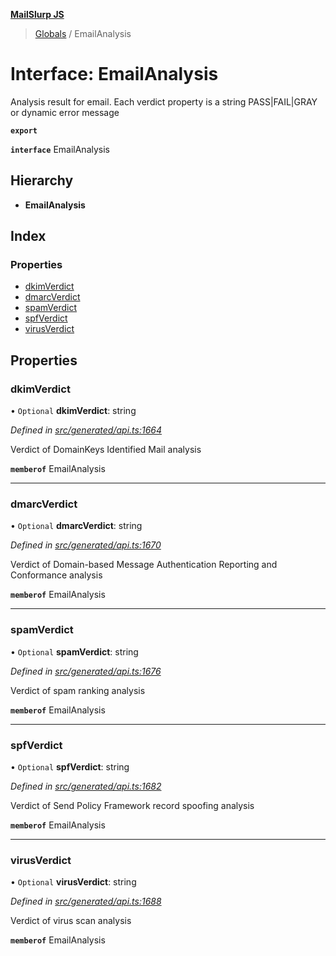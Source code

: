 **[MailSlurp JS](../README.md)**

> [Globals](../README.md) / EmailAnalysis

# Interface: EmailAnalysis

Analysis result for email. Each verdict property is a string PASS|FAIL|GRAY or dynamic error message

**`export`** 

**`interface`** EmailAnalysis

## Hierarchy

* **EmailAnalysis**

## Index

### Properties

* [dkimVerdict](emailanalysis.md#dkimverdict)
* [dmarcVerdict](emailanalysis.md#dmarcverdict)
* [spamVerdict](emailanalysis.md#spamverdict)
* [spfVerdict](emailanalysis.md#spfverdict)
* [virusVerdict](emailanalysis.md#virusverdict)

## Properties

### dkimVerdict

• `Optional` **dkimVerdict**: string

*Defined in [src/generated/api.ts:1664](https://github.com/mailslurp/mailslurp-client/blob/6b679b8/src/generated/api.ts#L1664)*

Verdict of DomainKeys Identified Mail analysis

**`memberof`** EmailAnalysis

___

### dmarcVerdict

• `Optional` **dmarcVerdict**: string

*Defined in [src/generated/api.ts:1670](https://github.com/mailslurp/mailslurp-client/blob/6b679b8/src/generated/api.ts#L1670)*

Verdict of Domain-based Message Authentication Reporting and Conformance analysis

**`memberof`** EmailAnalysis

___

### spamVerdict

• `Optional` **spamVerdict**: string

*Defined in [src/generated/api.ts:1676](https://github.com/mailslurp/mailslurp-client/blob/6b679b8/src/generated/api.ts#L1676)*

Verdict of spam ranking analysis

**`memberof`** EmailAnalysis

___

### spfVerdict

• `Optional` **spfVerdict**: string

*Defined in [src/generated/api.ts:1682](https://github.com/mailslurp/mailslurp-client/blob/6b679b8/src/generated/api.ts#L1682)*

Verdict of Send Policy Framework record spoofing analysis

**`memberof`** EmailAnalysis

___

### virusVerdict

• `Optional` **virusVerdict**: string

*Defined in [src/generated/api.ts:1688](https://github.com/mailslurp/mailslurp-client/blob/6b679b8/src/generated/api.ts#L1688)*

Verdict of virus scan analysis

**`memberof`** EmailAnalysis
